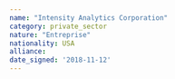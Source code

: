 ```yaml
---
name: "Intensity Analytics Corporation"
category: private_sector
nature: "Entreprise"
nationality: USA
alliance: 
date_signed: '2018-11-12'
---
```

    
